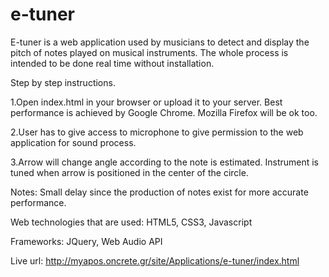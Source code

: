 e-tuner
=======

E-tuner is a web application used by musicians to detect and display the pitch of notes played on musical instruments.
The whole process is intended to be done real time without installation. 

Step by step instructions.

1.Open index.html in your browser or upload it to your server. Best performance is achieved by Google Chrome. Mozilla Firefox will be ok too.

2.User has to give access to microphone to give permission to the web application for sound process.

3.Arrow will change angle according to the note is estimated. Instrument is tuned when arrow is positioned in the center 
of the circle.

Notes: Small delay since the production of notes exist for more accurate performance.

Web technologies that are used: HTML5, CSS3, Javascript

Frameworks: JQuery, Web Audio API


Live url: http://myapos.oncrete.gr/site/Applications/e-tuner/index.html
